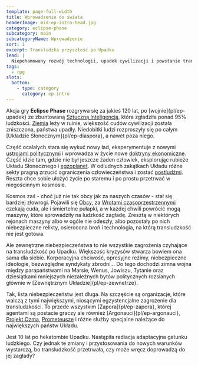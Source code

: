 ```yaml
---
template: page-full-width
title: Wprowadzenie do świata 
headerImage: mid-ep-intro-head.jpg
category: eclipse-phase
subcategory: main
subcategoryName: Wprowadzenie
sort: 1
excerpt: Transludzka przyszłość po Upadku
lead: |
  Niepohamowany rozwój technologii, upadek cywilizacji i powstanie transludzkiej diaspory w Układzie Słonecznym
tags: 
  - rpg
slots:
  bottom:
    - type: category
      category: ep-intro
---
```

Akcja gry **Eclipse Phase** rozgrywa się za jakieś 120 lat, po [wojnie]{pl/ep-upadek} ze zbuntowaną [Sztuczną Inteligencją](#), która zgładziła ponad 95% ludzkości. [Ziemia](#) leży w ruinie, większość cudów cywilizacji została zniszczona, państwa upadły. Niedobitki ludzi rozproszyły się po całym [Układzie Słonecznym]{pl/ep-diaspora}, a nawet poza niego.

Część ocalałych stara się wykuć nowy ład, eksperymentuje z nowymi [ustrojami politycznymi](#) i wprowadza w życie nowe [doktryny ekonomiczne](#). Część idzie tam, gdzie nie był jeszcze żaden człowiek, eksplorując rubieże Układu Słonecznego i [egzoplanet](#). W odludnych zakątkach Układu różne sekty pragną zrzucić ograniczenia człowieczeństwa i zostać [postludźmi](#). Reszta chce sobie ułożyć życie po staremu i po prostu przetrwać w niegościnnym kosmosie.

Kosmos zaś - choć już nie tak obcy jak za naszych czasów - stał się bardziej złowrogi. Pojawili się [Obcy](#), za [Wrotami czasoprzestrzennymi](#) czekają cuda, ale i śmiertelne pułapki, a w każdej chwili powrócić mogą maszyny, które sprowadziły na ludzkość zagładę. Zresztą w niektórych rejonach maszyny albo w ogóle nie odeszły, albo pozostały po nich niebezpieczne relikty, osierocona broń i technologia, na którą transludzkość nie jest gotowa.

Ale zewnętrzne niebezpieczeństwa to nie wszystkie zagrożenia czyhające na transludzkość po Upadku. Większość kryzysów stwarza bowiem ona sama dla siebie. Korporacyjna chciwość, opresyjne reżimy, niebezpieczne ideologie, bezwzględne syndykaty zbrodni... Do tego dochodzi zimna wojna między parapaństwami na Marsie, Wenus, Jowiszu, Tytanie oraz dziesiątkami mniejszych niezależnych bytów politycznych rozsianych głównie w [Zewnętrznym Układzie]{pl/ep-zewnetrze}. 

Tak, lista niebezpieczeństw jest długa. Na szczęście są organizacje, które walczą z tymi największymi, niosącymi egzystencjalne zagrożenie dla transludzkości. To przede wszystkim [Zapora]{pl/ep-zapora}, której agentami są postacie graczy ale również [Argonauci]{pl/ep-argonauci}, [Projekt Ozma](#), [Prometeusze](#) i różne służby specjalne należące do największych państw Układu.

Jest 10 lat po hekatombie Upadku. Nastąpiła radiacja adaptacyjna gatunku ludzkiego. Czy jednak te zmiany i przystosowania do nowych warunków wystarczą, bo transludzkość przetrwała, czy może wręcz doprowadzą do jej zagłady?
